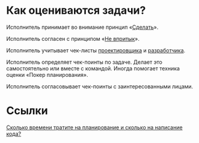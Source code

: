# Как оцениваются задачи?

Исполнитель принимает во внимание принцип «[Сделать](https://bureau.ru/books/fff/demo/4)».

Исполнитель согласен с принципом «[Не впритык](https://bureau.ru/bb/soviet/20130909/)».

Исполнитель учитывает чек-листы [проектировщика](../design/work.md) и [разработчика](./developersChecklist.md).

Исполнитель определяет чек-поинты по задаче. Делает это самостоятельно или вместе с командой. Иногда помогает техника оценки «Покер планирования».

Исполнитель согласовывает чек-поинты с заинтересованными лицами.

# Ссылки
[Сколько времени тратите на планирование и сколько на написание кода?](https://bureau.ru/soviet/20210304/)